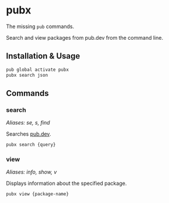 # pubx

The missing `pub` commands.

Search and view packages from pub.dev from the command line.

## Installation & Usage

```sh
pub global activate pubx
pubx search json
```

## Commands

### search

*Aliases: se, s, find*

Searches [pub.dev](https://pub.dev).

`pubx search {query}`

### view

*Aliases: info, show, v*

Displays information about the specified package.

`pubx view {package-name}`
